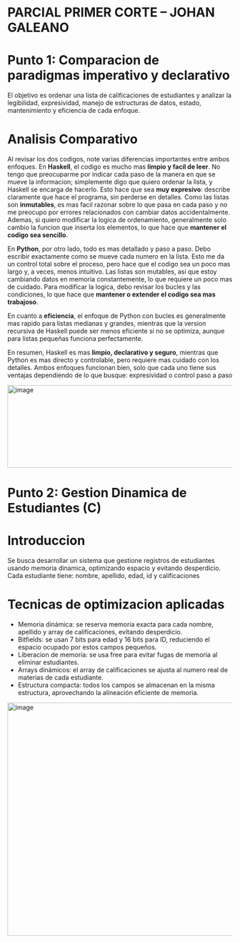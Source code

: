 # PARCIAL PRIMER CORTE – JOHAN GALEANO

# Punto 1: Comparacion de paradigmas imperativo y declarativo
El objetivo es ordenar una lista de calificaciones de estudiantes y analizar la legibilidad,
expresividad, manejo de estructuras de datos, estado, mantenimiento y eficiencia de cada
enfoque. 

# Analisis Comparativo
Al revisar los dos codigos, note varias diferencias importantes entre ambos enfoques.
En **Haskell**, el codigo es mucho mas **limpio y facil de leer**. No tengo que preocuparme por
indicar cada paso de la manera en que se mueve la informacion; simplemente digo que
quiero ordenar la lista, y Haskell se encarga de hacerlo. Esto hace que sea **muy expresivo**:
describe claramente que hace el programa, sin perderse en detalles. Como las listas son
**inmutables**, es mas facil razonar sobre lo que pasa en cada paso y no me preocupo por
errores relacionados con cambiar datos accidentalmente. Ademas, si quiero modificar la
logica de ordenamiento, generalmente solo cambio la funcion que inserta los elementos, lo
que hace que **mantener el codigo sea sencillo**.

En **Python**, por otro lado, todo es mas detallado y paso a paso. Debo escribir exactamente
como se mueve cada numero en la lista. Esto me da un control total sobre el proceso, pero
hace que el codigo sea un poco mas largo y, a veces, menos intuitivo. Las listas son
mutables, asi que estoy cambiando datos en memoria constantemente, lo que requiere un
poco mas de cuidado. Para modificar la logica, debo revisar los bucles y las condiciones, lo
que hace que **mantener o extender el codigo sea mas trabajoso**.

En cuanto a **eficiencia**, el enfoque de Python con bucles es generalmente mas rapido para
listas medianas y grandes, mientras que la version recursiva de Haskell puede ser menos
eficiente si no se optimiza, aunque para listas pequeñas funciona perfectamente.

En resumen, Haskell es mas **limpio, declarativo y seguro**, mientras que Python es mas
directo y controlable, pero requiere mas cuidado con los detalles. Ambos enfoques
funcionan bien, solo que cada uno tiene sus ventajas dependiendo de lo que busque:
expresividad o control paso a paso

<img width="815" height="185" alt="image" src="https://github.com/user-attachments/assets/0124a315-4a18-4b96-a64d-e418adcedd1d" />

# Punto 2: Gestion Dinamica de Estudiantes (C)
# Introduccion

Se busca desarrollar un sistema que gestione registros de estudiantes usando memoria
dinamica, optimizando espacio y evitando desperdicio. Cada estudiante tiene: nombre,
apellido, edad, id y calificaciones

# Tecnicas de optimizacion aplicadas 
- Memoria dinámica: se reserva memoria exacta para cada nombre, apellido y array de
calificaciones, evitando desperdicio.
- Bitfields: se usan 7 bits para edad y 16 bits para ID, reduciendo el espacio ocupado
por estos campos pequeños.
- Liberacion de memoria: se usa free para evitar fugas de memoria al eliminar
estudiantes.
- Arrays dinámicos: el array de calificaciones se ajusta al numero real de materias de
cada estudiante.
- Estructura compacta: todos los campos se almacenan en la misma estructura,
aprovechando la alineación eficiente de memoria.

<img width="751" height="522" alt="image" src="https://github.com/user-attachments/assets/d19d6098-b5e7-4d7f-b359-b720b84e9e3a" />



